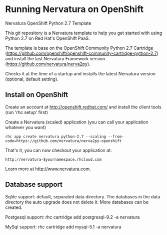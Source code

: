 Running Nervatura on OpenShift
==================

Nervatura OpenShift Python 2.7 Template

This git repository is a Nervatura template to help you get started with using Python 2.7 on Red Hat's OpenShift PaaS.

The template is base on the OpenShift Community Python 2.7 Cartridge (https://github.com/openshift/openshift-community-cartridge-python-2.7) and install the last Nervatura Framework version (https://github.com/nervatura/nerva2py).

Checks it at the time of a startup and installs the latest Nervatura version (optional, default setting).

Install on OpenShift
----------------------------

Create an account at http://openshift.redhat.com/ and install the client tools (run 'rhc setup' first)

Create a Nervatura (scaled) application (you can call your application whatever you want)

    rhc app create nervatura python-2.7 --scaling --from-code=https://github.com/nervatura/nerva2py-openshift

That's it, you can now checkout your application at:

    http://nervatura-$yournamespace.rhcloud.com

Learn more at http://www.nervatura.com.

Database support
----------------------------

Sqlite support: default, separated data directory. The databases in the data directory the auto upgrade does not delete it. More databases can be created.

Postgesql support:
    rhc cartridge add postgresql-9.2 -a nervatura

MySql support:
    rhc cartridge add mysql-5.1 -a nervatura
